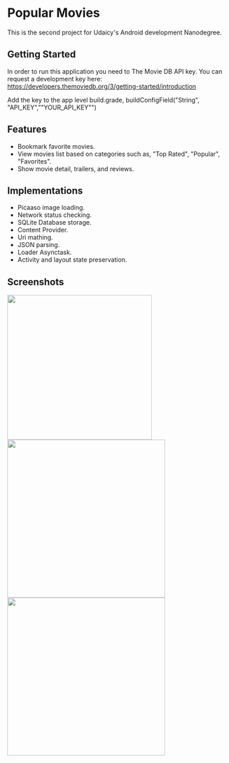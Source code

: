 # Popular Movies
This is the second project for Udaicy's Android development Nanodegree.

## Getting Started
In order to run this application you need to The Movie DB API key. You can request a development key here:
https://developers.themoviedb.org/3/getting-started/introduction

Add the key to the app level build.grade, buildConfigField("String", "API_KEY","\"YOUR_API_KEY\"")

## Features
- Bookmark favorite movies.
- View movies list based on categories such as, "Top Rated", "Popular", "Favorites".
- Show movie detail, trailers, and reviews.

## Implementations
- Picaaso image loading.
- Network status checking.
- SQLite Database storage.
- Content Provider.
- Uri mathing.
- JSON parsing.
- Loader Asynctask.
- Activity and layout state preservation.


## Screenshots 

<img src="https://user-images.githubusercontent.com/20021751/38431148-2b07019a-3978-11e8-94c4-eb944b5bce60.png" width="330">

<img src="https://user-images.githubusercontent.com/20021751/38431467-27ec8b46-3979-11e8-87ff-67567f3775bd.png" width="360">

<img src="https://user-images.githubusercontent.com/20021751/38431561-7aef7290-3979-11e8-90ca-4a3f01405f6f.png" width="360">
